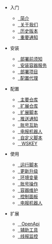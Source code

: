 - <i class="fa-solid fa-escalator"></i> 入门

  - [<i class="fa-regular fa-tags"></i>&nbsp; 简介](README.md)
  - [<i class="fa-regular fa-message-captions"></i>&nbsp; 关于我们](pages/start/关于我们.md)
  - [<i class="fa-regular fa-clock-rotate-left"></i>&nbsp; 历史版本](pages/start/历史版本.md)
  - [<i class="fa-regular fa-bullhorn"></i>&nbsp; 重要通知](pages/start/重要通知.md)

- <i class="fa-brands fa-instalod"></i> 安装

  - [<i class="fa-regular fa-block-question"></i>&nbsp; 部署前须知](pages/install/部署前须知.md)
  - [<i class="fa-regular fa-inbox"></i>&nbsp; 安装容器服务](pages/install/安装容器服务.md)
  - [<i class="fa-regular fa-hexagon-check"></i>&nbsp; 部署项目](pages/install/部署项目.md)
  - [<i class="fa-regular fa-globe"></i>&nbsp; 配置代理](pages/install/配置代理.md)

- <i class="fa-duotone fa-gear"></i> 配置

  - [<i class="fa-regular fa-house-window"></i>&nbsp; 主要仓库](pages/config/主要仓库.md)
  - [<i class="fa-regular fa-diagram-sankey"></i>&nbsp; 扩展仓库](pages/config/扩展仓库.md)
  - [<i class="fa-regular fa-diagram-subtask"></i>&nbsp; 扩展脚本](pages/config/扩展脚本.md)
  - [<i class="fa-regular fa-bell-plus"></i>&nbsp; 推送通知](pages/config/推送通知.md)
  - [<i class="fa-regular fa-user-plus"></i>&nbsp; 账号互助](pages/config/账号互助.md)
  - [<i class="fa-regular fa-user-astronaut"></i>&nbsp; 电报机器人](pages/config/电报机器人.md)
  - [<i class="fa-regular fa-paper-plane"></i>&nbsp; 自定义脚本](pages/config/自定义脚本.md)
  - [&nbsp;<i class="fa-regular fa-database"></i>&nbsp; WSKEY](pages/config/WSKEY.md)

- <i class="fa-solid fa-wheelchair-move"></i> 使用

  - [<i class="fa-regular fa-display-code"></i>&nbsp; 运行脚本](pages/use/运行脚本.md)
  - [<i class="fa-regular fa-upload"></i>&nbsp; 更新升级](pages/use/更新升级.md)
  - [<i class="fa-regular fa-draw-square"></i>&nbsp; 环境变量](pages/use/环境变量.md)
  - [<i class="fa-regular fa-user-gear"></i>&nbsp; 账号操作](pages/use/账号操作.md)
  - [<i class="fa-regular fa-network-wired"></i>&nbsp; 容器维护](pages/use/容器维护.md)
  - [<i class="fa-duotone fa-browser"></i>&nbsp; 控制面板](pages/use/控制面板.md)
  - [<i class="fa-regular fa-user-astronaut"></i>&nbsp; 电报机器人](pages/use/电报机器人.md)

- <i class="fa-solid fa-puzzle-piece"></i> 扩展

  - [&nbsp;<i class="fa-regular fa-plug"></i>&nbsp; OpenApi](pages/utils/OpenApi.md)
  - [<i class="fa-regular fa-grid-2-plus"></i>&nbsp; 辅助工具](pages/utils/辅助工具.md)
  - [<i class="fa-solid fa-monitor-waveform"></i>&nbsp; 线报监控](pages/utils/线报监控.md)
